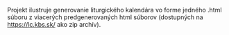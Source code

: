 Projekt ilustruje generovanie liturgického kalendára vo forme jedného .html súboru z viacerých predgenerovaných html súborov (dostupných na https://lc.kbs.sk/ ako zip archív).

